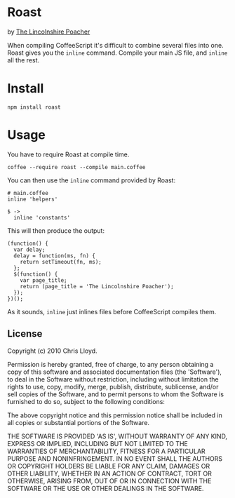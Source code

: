 # Roast

by [The Lincolnshire Poacher](http://thelincolnshirepoacher.com)


When compiling CoffeeScript it's difficult to combine several files into one. Roast gives you the `inline` command. Compile your main JS file, and `inline` all the rest.


# Install

    npm install roast


# Usage

You have to require Roast at compile time.

    coffee --require roast --compile main.coffee

You can then use the `inline` command provided by Roast:

    # main.coffee
    inline 'helpers'

    $ ->
      inline 'constants'

This will then produce the output:

    (function() {
      var delay;
      delay = function(ms, fn) {
        return setTimeout(fn, ms);
      };
      $(function() {
        var page_title;
        return (page_title = 'The Lincolnshire Poacher');
      });
    })();

As it sounds, `inline` just inlines files before CoffeeScript compiles them.


## License

Copyright (c) 2010 Chris Lloyd.

Permission is hereby granted, free of charge, to any person obtaining a copy of this software and associated documentation files (the 'Software'), to deal in the Software without restriction, including without limitation the rights to use, copy, modify, merge, publish, distribute, sublicense, and/or sell copies of the Software, and to permit persons to whom the Software is furnished to do so, subject to the following conditions:

The above copyright notice and this permission notice shall be included in all copies or substantial portions of the Software.

THE SOFTWARE IS PROVIDED 'AS IS', WITHOUT WARRANTY OF ANY KIND, EXPRESS OR IMPLIED, INCLUDING BUT NOT LIMITED TO THE WARRANTIES OF MERCHANTABILITY, FITNESS FOR A PARTICULAR PURPOSE AND NONINFRINGEMENT. IN NO EVENT SHALL THE AUTHORS OR COPYRIGHT HOLDERS BE LIABLE FOR ANY CLAIM, DAMAGES OR OTHER LIABILITY, WHETHER IN AN ACTION OF CONTRACT, TORT OR OTHERWISE, ARISING FROM, OUT OF OR IN CONNECTION WITH THE SOFTWARE OR THE USE OR OTHER DEALINGS IN THE SOFTWARE.


